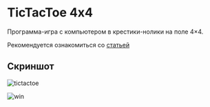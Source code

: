 # TicTacToe 4x4
Программа-игра с компьютером в крестики-нолики на поле 4×4.

Рекомендуется ознакомиться со [статьей](http://www.iqfun.ru/articles/tic-tac-toe-silverman.shtml)
## Скриншот

![tictactoe](http://ipic.su/img/img7/fs/img.1555343407.png) 

![win](http://ipic.su/img/img7/fs/img2.1555343768.png)
